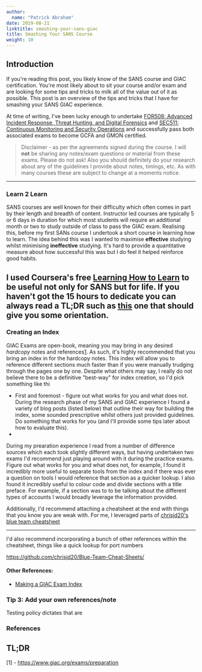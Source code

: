 ```yaml
---
author:
  name: "Patrick Abraham"
date: 2019-08-21
linktitle: smashing-your-sans-giac 
title: Smashing Your SANS Course
weight: 10
---
```


## Introduction
If you're reading this post, you likely know of the SANS course and GIAC certification.  You're most likely about to sit your course and/or exam and are looking for some tips and tricks to milk all of the value out of it as possible.  This post is an overview of the tips and tricks that I have for smashing your SANS GIAC experience. 

At time of writing, I've been lucky enough to undertake [FOR508: Advanced Incident Response, Threat Hunting, and Digital Forensics](https://www.sans.org/cyber-security-courses/advanced-incident-response-threat-hunting-training/) and [SEC511: Continuous Monitoring and Security Operations](https://www.sans.org/cyber-security-courses/continuous-monitoring-security-operations/) and successfully pass both associated exams to become GCFA and GMON certified.

>Disclaimer - as per the agreements signed during the course.  I will **not** be sharing any notes/exam questions or material from these exams.  Please do not ask!  Also you should definitely do your research about any of the guidelines I provide about notes, timings, etc.  As with many courses these are subject to change at a moments notice. 

---

### Learn 2 Learn
SANS courses are well known for their difficulty which often comes in part by their length and breadth of content.  Instructor led courses are typically 5 or 6 days in duration for which most students will require an additional month or two to study outside of class to pass the GIAC exam.  Realising this, before my first SANs course I undertook a short course in learning how to learn.  The idea behind this was I wanted to maximise **effective** studying whilst minimising **ineffective** studying.  It's hard to provide a quantitative measure about how successful this was but I do feel it helped reinforce good habits.


I used Coursera's free [Learning How to Learn](https://www.coursera.org/learn/learning-how-to-learn) to be useful not only for SANS but for life.  If you haven't got the 15 hours to dedicate you can always read a TL;DR such as [this](https://medium.com/learn-love-code/learnings-from-learning-how-to-learn-19d149920dc4) one that should give you some orientation. 
----

### Creating an Index
GIAC Exams are open-book, meaning you may bring in any desired *hardcopy* notes and references[1](https://www.giac.org/exams/preparation).  As such, it's highly recommended that you bring an index in for the hardcopy notes.  This index will allow you to reference different sections much faster than if you were manually trudging through the pages one by one.  Despite what others may say, I really do not believe there to be a definitive "best-way" for index creation, so I'd pick something like thi



* First and foremost - figure out what works for you and what does not.  During the research phase of my SANS and GIAC experience I found a variety of blog posts (listed below) that outline their way for building the index, some sounded prescriptive whilst others just provided guidelines.  Do something that works for you (and I'll provide some tips later about how to evaluate this).
* 

During my prearation experience I read from a number of difference sources which each took slightly different ways, but having undertaken two exams I'd recommend just playing around with it during the practice exams.  Figure out what works for you and what does not, for example, I found it incredibly more useful to separate tools from the index and if there was ever a question on tools I would reference that section as a quicker lookup.  I also found it incredibly useful to colour code and divide sections with a title preface.  For example, if a section was to to be talking about the different types of accounts I would broadly leverage the information provided.


Additionally, I'd recommend attaching a cheatsheet at the end with things that you know you are weak with.  For me, I leveraged parts of [chrisjd20's blue team cheatsheet](https://github.com/chrisjd20/Blue-Team-Cheat-Sheets/) 

---

I'd also recommend incorporating a bunch of other references within the cheatsheet, things like a quick lookup for port numbers 





https://github.com/chrisjd20/Blue-Team-Cheat-Sheets/

#### Other References:
* [Making a GIAC Exam Index](https://br0nw3n.com/2018/10/making-a-giac-exam-index/)



### Tip 3: Add your own references/note
Testing policy dictates that are




### References


## TL;DR

[1] - https://www.giac.org/exams/preparation
